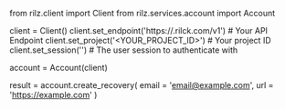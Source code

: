 from rilz.client import Client
from rilz.services.account import Account

client = Client()
client.set_endpoint('https://<REGION>.rilck.com/v1') # Your API Endpoint
client.set_project('<YOUR_PROJECT_ID>') # Your project ID
client.set_session('') # The user session to authenticate with

account = Account(client)

result = account.create_recovery(
    email = 'email@example.com',
    url = 'https://example.com'
)
